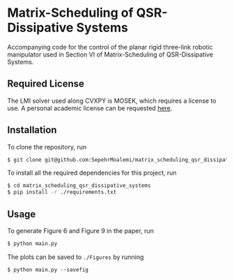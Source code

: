 # Matrix-Scheduling of QSR-Dissipative Systems

Accompanying code for the control of the planar rigid three-link robotic manipulator used in Section VI of Matrix-Scheduling of QSR-Dissipative Systems.

## Required License
The LMI solver used along CVXPY is MOSEK, which requires a license to use. A personal
academic license can be requested [here](https://www.mosek.com/products/academic-licenses/).

## Installation

To clone the repository, run
```sh
$ git clone git@github.com:SepehrMoalemi/matrix_scheduling_qsr_dissipative_systems.git
```

To install all the required dependencies for this project, run
```sh
$ cd matrix_scheduling_qsr_dissipative_systems
$ pip install -r ./requirements.txt
```

## Usage
To generate Figure 6 and Figure 9 in the paper, run
```sh
$ python main.py
```

The plots can be saved to `./Figures` by running 
```sg
$ python main.py --savefig
```
